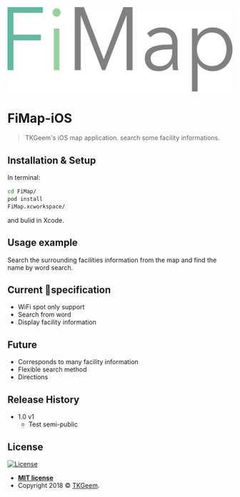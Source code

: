 
![](FiMapLogo.png)

# FiMap-iOS
> TKGeem's iOS map application. search some facility informations.

## Installation & Setup

In terminal:

```bash
cd FiMap/
pod install
FiMap.xcworkspace/
```
and bulid in Xcode.

## Usage example

Search the surrounding facilities information from the map and find the name by word search.

## Current specification
* WiFi spot only support
* Search from word
* Display facility information

## Future
* Corresponds to many facility information
* Flexible search method
* Directions

## Release History

* 1.0 v1
  * Test semi-public

## License

[![License](http://img.shields.io/:license-mit-blue.svg?style=flat-square)](http://badges.mit-license.org)

- **[MIT license](http://opensource.org/licenses/mit-license.php)**
- Copyright 2018 © <a href="https://github.com/TKGeem" target="_blank">TKGeem</a>.
